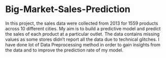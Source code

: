 # Big-Market-Sales-Prediction
In this project, the sales data were collected from 2013 for 1559 products across 10 different cities. My aim is to build a predictive model and predict the sales of each product at a particular outlet. The data contains missing values as some stores didn’t report all the data due to technical glitches. I have done lot of Data Preprocessing method in order to gain insights from the data and to improve the prediction rate of my model.

